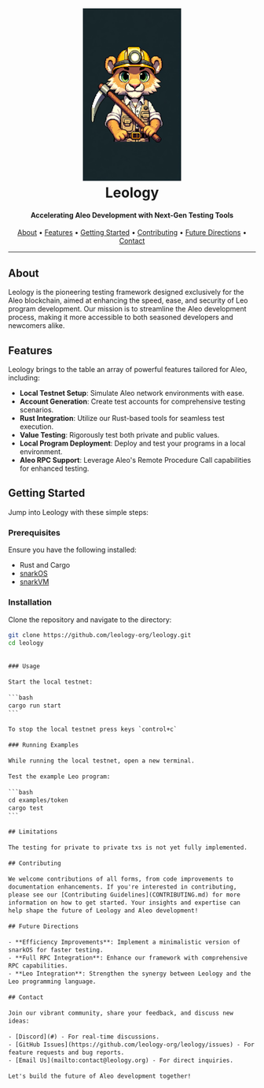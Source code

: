 <h1 align="center">
  <img src="img/leologo.png" alt="Leology Logo" width="200"/>
  <br/>
  Leology
</h1>

<h4 align="center">Accelerating Aleo Development with Next-Gen Testing Tools</h4>

<p align="center">
  <a href="#about">About</a> •
  <a href="#features">Features</a> •
  <a href="#getting-started">Getting Started</a> •
  <a href="#contributing">Contributing</a> •
  <a href="#future-directions">Future Directions</a> •
  <a href="#contact">Contact</a>
</p>

---

## About

Leology is the pioneering testing framework designed exclusively for the Aleo blockchain, aimed at enhancing the speed, ease, and security of Leo program development. Our mission is to streamline the Aleo development process, making it more accessible to both seasoned developers and newcomers alike.

## Features

Leology brings to the table an array of powerful features tailored for Aleo, including:

- **Local Testnet Setup**: Simulate Aleo network environments with ease.
- **Account Generation**: Create test accounts for comprehensive testing scenarios.
- **Rust Integration**: Utilize our Rust-based tools for seamless test execution.
- **Value Testing**: Rigorously test both private and public values.
- **Local Program Deployment**: Deploy and test your programs in a local environment.
- **Aleo RPC Support**: Leverage Aleo's Remote Procedure Call capabilities for enhanced testing.

## Getting Started

Jump into Leology with these simple steps:

### Prerequisites

Ensure you have the following installed:

- Rust and Cargo
- [snarkOS](https://github.com/AleoHQ/snarkOS)
- [snarkVM](https://github.com/AleoHQ/snarkVM)

### Installation

Clone the repository and navigate to the directory:

```bash
git clone https://github.com/leology-org/leology.git
cd leology
```

````

### Usage

Start the local testnet:

```bash
cargo run start
```

To stop the local testnet press keys `control+c`

### Running Examples

While running the local testnet, open a new terminal.

Test the example Leo program:

```bash
cd examples/token
cargo test
```

## Limitations

The testing for private to private txs is not yet fully implemented.

## Contributing

We welcome contributions of all forms, from code improvements to documentation enhancements. If you're interested in contributing, please see our [Contributing Guidelines](CONTRIBUTING.md) for more information on how to get started. Your insights and expertise can help shape the future of Leology and Aleo development!

## Future Directions

- **Efficiency Improvements**: Implement a minimalistic version of snarkOS for faster testing.
- **Full RPC Integration**: Enhance our framework with comprehensive RPC capabilities.
- **Leo Integration**: Strengthen the synergy between Leology and the Leo programming language.

## Contact

Join our vibrant community, share your feedback, and discuss new ideas:

- [Discord](#) - For real-time discussions.
- [GitHub Issues](https://github.com/leology-org/leology/issues) - For feature requests and bug reports.
- [Email Us](mailto:contact@leology.org) - For direct inquiries.

Let's build the future of Aleo development together!
````
